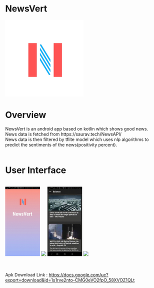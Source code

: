 # NewsVert


<img src="https://raw.githubusercontent.com/ayushvatsal/NewsVert/master/readme-images/logo_icon.png" width="250"/>

# Overview
<div>NewsVert is an android app based on kotlin which shows good news.</div>
<div>News data is fetched from https://saurav.tech/NewsAPI/</div>
<div>News data is then filtered by tflite model which uses nlp algorithms to predict the sentiments of the news(positivity percent).<div>
<br>

# User Interface

<br>
<img src="https://raw.githubusercontent.com/ayushvatsal/NewsVert/master/readme-images/news3.gif" width="22%"/>
<img src="https://docs.google.com/uc?export=download&id=1ajdJljbFploi-Iebo_Nii0RRN1h6dKe4" width="22%"/>
<img src="https://raw.githubusercontent.com/ayushvatsal/NewsVert/master/readme-images/news1.gif" width="22%"/>
<img src="https://docs.google.com/uc?export=download&id=1aiEBNmSFGwAP_Gm-o3AN7dRz876Sq4I1" width="22%"/>
<br>
<br>
<br>


Apk Download Link : https://docs.google.com/uc?export=download&id=1s1rve2nto-CMG0eVO2fpO_58XVOZ1QLt

